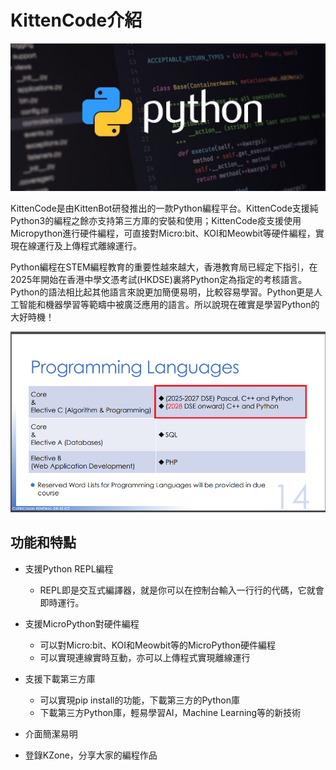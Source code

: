 # KittenCode介紹

![](./images/pythonLogo.jpg)

KittenCode是由KittenBot研發推出的一款Python編程平台。KittenCode支援純Python3的編程之餘亦支持第三方庫的安裝和使用；KittenCode疫支援使用Micropython進行硬件編程，可直接對Micro:bit、KOI和Meowbit等硬件編程，實現在線運行及上傳程式離線運行。

Python編程在STEM編程教育的重要性越來越大，香港教育局已經定下指引，在2025年開始在香港中學文憑考試(HKDSE)裏將Python定為指定的考核語言。Python的語法相比起其他語言來說更加簡便易明，比較容易學習。Python更是人工智能和機器學習等範疇中被廣泛應用的語言。所以說現在確實是學習Python的大好時機！

![](./images/dse.png)

## 功能和特點

- 支援Python REPL編程
    - REPL即是交互式編譯器，就是你可以在控制台輸入一行行的代碼，它就會即時運行。
    
- 支援MicroPython對硬件編程
    - 可以對Micro:bit、KOI和Meowbit等的MicroPython硬件編程
    - 可以實現連線實時互動，亦可以上傳程式實現離線運行
    
- 支援下載第三方庫
    - 可以實現pip install的功能，下載第三方的Python庫
    - 下載第三方Python庫，輕易學習AI，Machine Learning等的新技術
    
- 介面簡潔易明

- 登錄KZone，分享大家的編程作品